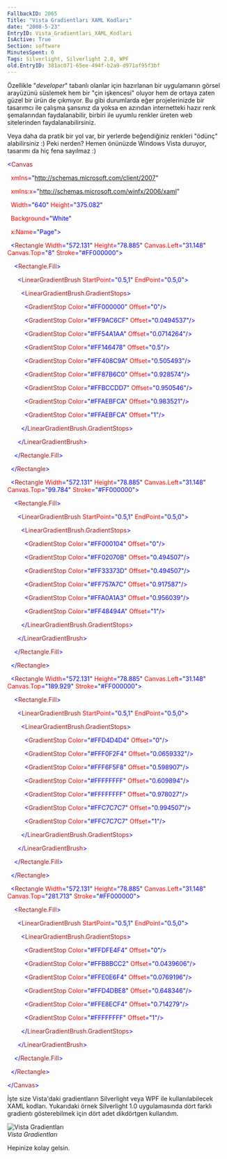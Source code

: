 ```yaml
---
FallbackID: 2065
Title: "Vista Gradientları XAML Kodları"
date: "2008-5-23"
EntryID: Vista_Gradientlari_XAML_Kodlari
IsActive: True
Section: software
MinutesSpent: 0
Tags: Silverlight, Silverlight 2.0, WPF
old.EntryID: 381ac071-65ee-494f-b2a9-d971af95f3bf
---
```

Özellikle "*developer*" tabanlı olanlar için hazırlanan bir uygulamanın
görsel arayüzünü süslemek hem bir "çin işkencesi" oluyor hem de ortaya
zaten güzel bir ürün de çıkmıyor. Bu gibi durumlarda eğer projelerinizde
bir tasarımcı ile çalışma şansınız da yoksa en azından internetteki
hazır renk şemalarından faydalanabilir, birbiri ile uyumlu renkler
üreten web sitelerinden faydalanabilirsiniz.

Veya daha da pratik bir yol var, bir yerlerde beğendiğiniz renkleri
"ödünç" alabilirsiniz :) Peki nerden? Hemen önünüzde Windows Vista
duruyor, tasarımı da hiç fena sayılmaz :)

<span style="color: blue;">\<</span><span
style="color: #a31515;">Canvas</span>

<span style="color: blue;">  </span><span
style="color: red;">xmlns</span><span
style="color: blue;">=</span>"<span
style="color: blue;">http://schemas.microsoft.com/client/2007</span>"

<span style="color: blue;">  </span><span
style="color: red;">xmlns:x</span><span
style="color: blue;">=</span>"<span
style="color: blue;">http://schemas.microsoft.com/winfx/2006/xaml</span>"

<span style="color: blue;">  </span><span
style="color: red;">Width</span><span
style="color: blue;">=</span>"<span
style="color: blue;">640</span>"<span style="color: blue;"> </span><span
style="color: red;">Height</span><span
style="color: blue;">=</span>"<span style="color: blue;">375.082</span>"

<span style="color: blue;">  </span><span
style="color: red;">Background</span><span
style="color: blue;">=</span>"<span style="color: blue;">White</span>"

<span style="color: blue;">  </span><span
style="color: red;">x:Name</span><span
style="color: blue;">=</span>"<span
style="color: blue;">Page</span>"<span style="color: blue;">\></span>

<span style="color: blue;">  \<</span><span
style="color: #a31515;">Rectangle</span><span style="color: blue;">
</span><span style="color: red;">Width</span><span
style="color: blue;">=</span>"<span
style="color: blue;">572.131</span>"<span style="color: blue;">
</span><span style="color: red;">Height</span><span
style="color: blue;">=</span>"<span
style="color: blue;">78.885</span>"<span style="color: blue;">
</span><span style="color: red;">Canvas.Left</span><span
style="color: blue;">=</span>"<span
style="color: blue;">31.148</span>"<span style="color: blue;">
</span><span style="color: red;">Canvas.Top</span><span
style="color: blue;">=</span>"<span style="color: blue;">8</span>"<span
style="color: blue;"> </span><span
style="color: red;">Stroke</span><span
style="color: blue;">=</span>"<span
style="color: blue;">\#FF000000</span>"<span
style="color: blue;">\></span>

<span style="color: blue;">    \<</span><span
style="color: #a31515;">Rectangle.Fill</span><span
style="color: blue;">\></span>

<span style="color: blue;">      \<</span><span
style="color: #a31515;">LinearGradientBrush</span><span
style="color: blue;"> </span><span
style="color: red;">StartPoint</span><span
style="color: blue;">=</span>"<span
style="color: blue;">0.5,1</span>"<span style="color: blue;">
</span><span style="color: red;">EndPoint</span><span
style="color: blue;">=</span>"<span
style="color: blue;">0.5,0</span>"<span style="color: blue;">\></span>

<span style="color: blue;">        \<</span><span
style="color: #a31515;">LinearGradientBrush.GradientStops</span><span
style="color: blue;">\></span>

<span style="color: blue;">          \<</span><span
style="color: #a31515;">GradientStop</span><span style="color: blue;">
</span><span style="color: red;">Color</span><span
style="color: blue;">=</span>"<span
style="color: blue;">\#FF000000</span>"<span style="color: blue;">
</span><span style="color: red;">Offset</span><span
style="color: blue;">=</span>"<span style="color: blue;">0</span>"<span
style="color: blue;">/\></span>

<span style="color: blue;">          \<</span><span
style="color: #a31515;">GradientStop</span><span style="color: blue;">
</span><span style="color: red;">Color</span><span
style="color: blue;">=</span>"<span
style="color: blue;">\#FF9AC6CF</span>"<span style="color: blue;">
</span><span style="color: red;">Offset</span><span
style="color: blue;">=</span>"<span
style="color: blue;">0.0494537</span>"<span
style="color: blue;">/\></span>

<span style="color: blue;">          \<</span><span
style="color: #a31515;">GradientStop</span><span style="color: blue;">
</span><span style="color: red;">Color</span><span
style="color: blue;">=</span>"<span
style="color: blue;">\#FF54A1AA</span>"<span style="color: blue;">
</span><span style="color: red;">Offset</span><span
style="color: blue;">=</span>"<span
style="color: blue;">0.0714264</span>"<span
style="color: blue;">/\></span>

<span style="color: blue;">          \<</span><span
style="color: #a31515;">GradientStop</span><span style="color: blue;">
</span><span style="color: red;">Color</span><span
style="color: blue;">=</span>"<span
style="color: blue;">\#FF146478</span>"<span style="color: blue;">
</span><span style="color: red;">Offset</span><span
style="color: blue;">=</span>"<span
style="color: blue;">0.5</span>"<span style="color: blue;">/\></span>

<span style="color: blue;">          \<</span><span
style="color: #a31515;">GradientStop</span><span style="color: blue;">
</span><span style="color: red;">Color</span><span
style="color: blue;">=</span>"<span
style="color: blue;">\#FF408C9A</span>"<span style="color: blue;">
</span><span style="color: red;">Offset</span><span
style="color: blue;">=</span>"<span
style="color: blue;">0.505493</span>"<span
style="color: blue;">/\></span>

<span style="color: blue;">          \<</span><span
style="color: #a31515;">GradientStop</span><span style="color: blue;">
</span><span style="color: red;">Color</span><span
style="color: blue;">=</span>"<span
style="color: blue;">\#FF87B6C0</span>"<span style="color: blue;">
</span><span style="color: red;">Offset</span><span
style="color: blue;">=</span>"<span
style="color: blue;">0.928574</span>"<span
style="color: blue;">/\></span>

<span style="color: blue;">          \<</span><span
style="color: #a31515;">GradientStop</span><span style="color: blue;">
</span><span style="color: red;">Color</span><span
style="color: blue;">=</span>"<span
style="color: blue;">\#FFBCCDD7</span>"<span style="color: blue;">
</span><span style="color: red;">Offset</span><span
style="color: blue;">=</span>"<span
style="color: blue;">0.950546</span>"<span
style="color: blue;">/\></span>

<span style="color: blue;">          \<</span><span
style="color: #a31515;">GradientStop</span><span style="color: blue;">
</span><span style="color: red;">Color</span><span
style="color: blue;">=</span>"<span
style="color: blue;">\#FFAEBFCA</span>"<span style="color: blue;">
</span><span style="color: red;">Offset</span><span
style="color: blue;">=</span>"<span
style="color: blue;">0.983521</span>"<span
style="color: blue;">/\></span>

<span style="color: blue;">          \<</span><span
style="color: #a31515;">GradientStop</span><span style="color: blue;">
</span><span style="color: red;">Color</span><span
style="color: blue;">=</span>"<span
style="color: blue;">\#FFAEBFCA</span>"<span style="color: blue;">
</span><span style="color: red;">Offset</span><span
style="color: blue;">=</span>"<span style="color: blue;">1</span>"<span
style="color: blue;">/\></span>

<span style="color: blue;">        \</</span><span
style="color: #a31515;">LinearGradientBrush.GradientStops</span><span
style="color: blue;">\></span>

<span style="color: blue;">      \</</span><span
style="color: #a31515;">LinearGradientBrush</span><span
style="color: blue;">\></span>

<span style="color: blue;">    \</</span><span
style="color: #a31515;">Rectangle.Fill</span><span
style="color: blue;">\></span>

<span style="color: blue;">  \</</span><span
style="color: #a31515;">Rectangle</span><span
style="color: blue;">\></span>

<span style="color: blue;">  \<</span><span
style="color: #a31515;">Rectangle</span><span style="color: blue;">
</span><span style="color: red;">Width</span><span
style="color: blue;">=</span>"<span
style="color: blue;">572.131</span>"<span style="color: blue;">
</span><span style="color: red;">Height</span><span
style="color: blue;">=</span>"<span
style="color: blue;">78.885</span>"<span style="color: blue;">
</span><span style="color: red;">Canvas.Left</span><span
style="color: blue;">=</span>"<span
style="color: blue;">31.148</span>"<span style="color: blue;">
</span><span style="color: red;">Canvas.Top</span><span
style="color: blue;">=</span>"<span
style="color: blue;">99.784</span>"<span style="color: blue;">
</span><span style="color: red;">Stroke</span><span
style="color: blue;">=</span>"<span
style="color: blue;">\#FF000000</span>"<span
style="color: blue;">\></span>

<span style="color: blue;">    \<</span><span
style="color: #a31515;">Rectangle.Fill</span><span
style="color: blue;">\></span>

<span style="color: blue;">      \<</span><span
style="color: #a31515;">LinearGradientBrush</span><span
style="color: blue;"> </span><span
style="color: red;">StartPoint</span><span
style="color: blue;">=</span>"<span
style="color: blue;">0.5,1</span>"<span style="color: blue;">
</span><span style="color: red;">EndPoint</span><span
style="color: blue;">=</span>"<span
style="color: blue;">0.5,0</span>"<span style="color: blue;">\></span>

<span style="color: blue;">        \<</span><span
style="color: #a31515;">LinearGradientBrush.GradientStops</span><span
style="color: blue;">\></span>

<span style="color: blue;">          \<</span><span
style="color: #a31515;">GradientStop</span><span style="color: blue;">
</span><span style="color: red;">Color</span><span
style="color: blue;">=</span>"<span
style="color: blue;">\#FF000104</span>"<span style="color: blue;">
</span><span style="color: red;">Offset</span><span
style="color: blue;">=</span>"<span style="color: blue;">0</span>"<span
style="color: blue;">/\></span>

<span style="color: blue;">          \<</span><span
style="color: #a31515;">GradientStop</span><span style="color: blue;">
</span><span style="color: red;">Color</span><span
style="color: blue;">=</span>"<span
style="color: blue;">\#FF02070B</span>"<span style="color: blue;">
</span><span style="color: red;">Offset</span><span
style="color: blue;">=</span>"<span
style="color: blue;">0.494507</span>"<span
style="color: blue;">/\></span>

<span style="color: blue;">          \<</span><span
style="color: #a31515;">GradientStop</span><span style="color: blue;">
</span><span style="color: red;">Color</span><span
style="color: blue;">=</span>"<span
style="color: blue;">\#FF33373D</span>"<span style="color: blue;">
</span><span style="color: red;">Offset</span><span
style="color: blue;">=</span>"<span
style="color: blue;">0.494507</span>"<span
style="color: blue;">/\></span>

<span style="color: blue;">          \<</span><span
style="color: #a31515;">GradientStop</span><span style="color: blue;">
</span><span style="color: red;">Color</span><span
style="color: blue;">=</span>"<span
style="color: blue;">\#FF757A7C</span>"<span style="color: blue;">
</span><span style="color: red;">Offset</span><span
style="color: blue;">=</span>"<span
style="color: blue;">0.917587</span>"<span
style="color: blue;">/\></span>

<span style="color: blue;">          \<</span><span
style="color: #a31515;">GradientStop</span><span style="color: blue;">
</span><span style="color: red;">Color</span><span
style="color: blue;">=</span>"<span
style="color: blue;">\#FFA0A1A3</span>"<span style="color: blue;">
</span><span style="color: red;">Offset</span><span
style="color: blue;">=</span>"<span
style="color: blue;">0.956039</span>"<span
style="color: blue;">/\></span>

<span style="color: blue;">          \<</span><span
style="color: #a31515;">GradientStop</span><span style="color: blue;">
</span><span style="color: red;">Color</span><span
style="color: blue;">=</span>"<span
style="color: blue;">\#FF48494A</span>"<span style="color: blue;">
</span><span style="color: red;">Offset</span><span
style="color: blue;">=</span>"<span style="color: blue;">1</span>"<span
style="color: blue;">/\></span>

<span style="color: blue;">        \</</span><span
style="color: #a31515;">LinearGradientBrush.GradientStops</span><span
style="color: blue;">\></span>

<span style="color: blue;">      \</</span><span
style="color: #a31515;">LinearGradientBrush</span><span
style="color: blue;">\></span>

<span style="color: blue;">    \</</span><span
style="color: #a31515;">Rectangle.Fill</span><span
style="color: blue;">\></span>

<span style="color: blue;">  \</</span><span
style="color: #a31515;">Rectangle</span><span
style="color: blue;">\></span>

<span style="color: blue;">  \<</span><span
style="color: #a31515;">Rectangle</span><span style="color: blue;">
</span><span style="color: red;">Width</span><span
style="color: blue;">=</span>"<span
style="color: blue;">572.131</span>"<span style="color: blue;">
</span><span style="color: red;">Height</span><span
style="color: blue;">=</span>"<span
style="color: blue;">78.885</span>"<span style="color: blue;">
</span><span style="color: red;">Canvas.Left</span><span
style="color: blue;">=</span>"<span
style="color: blue;">31.148</span>"<span style="color: blue;">
</span><span style="color: red;">Canvas.Top</span><span
style="color: blue;">=</span>"<span
style="color: blue;">189.929</span>"<span style="color: blue;">
</span><span style="color: red;">Stroke</span><span
style="color: blue;">=</span>"<span
style="color: blue;">\#FF000000</span>"<span
style="color: blue;">\></span>

<span style="color: blue;">    \<</span><span
style="color: #a31515;">Rectangle.Fill</span><span
style="color: blue;">\></span>

<span style="color: blue;">      \<</span><span
style="color: #a31515;">LinearGradientBrush</span><span
style="color: blue;"> </span><span
style="color: red;">StartPoint</span><span
style="color: blue;">=</span>"<span
style="color: blue;">0.5,1</span>"<span style="color: blue;">
</span><span style="color: red;">EndPoint</span><span
style="color: blue;">=</span>"<span
style="color: blue;">0.5,0</span>"<span style="color: blue;">\></span>

<span style="color: blue;">        \<</span><span
style="color: #a31515;">LinearGradientBrush.GradientStops</span><span
style="color: blue;">\></span>

<span style="color: blue;">          \<</span><span
style="color: #a31515;">GradientStop</span><span style="color: blue;">
</span><span style="color: red;">Color</span><span
style="color: blue;">=</span>"<span
style="color: blue;">\#FFD4D4D4</span>"<span style="color: blue;">
</span><span style="color: red;">Offset</span><span
style="color: blue;">=</span>"<span style="color: blue;">0</span>"<span
style="color: blue;">/\></span>

<span style="color: blue;">          \<</span><span
style="color: #a31515;">GradientStop</span><span style="color: blue;">
</span><span style="color: red;">Color</span><span
style="color: blue;">=</span>"<span
style="color: blue;">\#FFF0F2F4</span>"<span style="color: blue;">
</span><span style="color: red;">Offset</span><span
style="color: blue;">=</span>"<span
style="color: blue;">0.0659332</span>"<span
style="color: blue;">/\></span>

<span style="color: blue;">          \<</span><span
style="color: #a31515;">GradientStop</span><span style="color: blue;">
</span><span style="color: red;">Color</span><span
style="color: blue;">=</span>"<span
style="color: blue;">\#FFF6F5F8</span>"<span style="color: blue;">
</span><span style="color: red;">Offset</span><span
style="color: blue;">=</span>"<span
style="color: blue;">0.598907</span>"<span
style="color: blue;">/\></span>

<span style="color: blue;">          \<</span><span
style="color: #a31515;">GradientStop</span><span style="color: blue;">
</span><span style="color: red;">Color</span><span
style="color: blue;">=</span>"<span
style="color: blue;">\#FFFFFFFF</span>"<span style="color: blue;">
</span><span style="color: red;">Offset</span><span
style="color: blue;">=</span>"<span
style="color: blue;">0.609894</span>"<span
style="color: blue;">/\></span>

<span style="color: blue;">          \<</span><span
style="color: #a31515;">GradientStop</span><span style="color: blue;">
</span><span style="color: red;">Color</span><span
style="color: blue;">=</span>"<span
style="color: blue;">\#FFFFFFFF</span>"<span style="color: blue;">
</span><span style="color: red;">Offset</span><span
style="color: blue;">=</span>"<span
style="color: blue;">0.978027</span>"<span
style="color: blue;">/\></span>

<span style="color: blue;">          \<</span><span
style="color: #a31515;">GradientStop</span><span style="color: blue;">
</span><span style="color: red;">Color</span><span
style="color: blue;">=</span>"<span
style="color: blue;">\#FFC7C7C7</span>"<span style="color: blue;">
</span><span style="color: red;">Offset</span><span
style="color: blue;">=</span>"<span
style="color: blue;">0.994507</span>"<span
style="color: blue;">/\></span>

<span style="color: blue;">          \<</span><span
style="color: #a31515;">GradientStop</span><span style="color: blue;">
</span><span style="color: red;">Color</span><span
style="color: blue;">=</span>"<span
style="color: blue;">\#FFC7C7C7</span>"<span style="color: blue;">
</span><span style="color: red;">Offset</span><span
style="color: blue;">=</span>"<span style="color: blue;">1</span>"<span
style="color: blue;">/\></span>

<span style="color: blue;">        \</</span><span
style="color: #a31515;">LinearGradientBrush.GradientStops</span><span
style="color: blue;">\></span>

<span style="color: blue;">      \</</span><span
style="color: #a31515;">LinearGradientBrush</span><span
style="color: blue;">\></span>

<span style="color: blue;">    \</</span><span
style="color: #a31515;">Rectangle.Fill</span><span
style="color: blue;">\></span>

<span style="color: blue;">  \</</span><span
style="color: #a31515;">Rectangle</span><span
style="color: blue;">\></span>

<span style="color: blue;">  \<</span><span
style="color: #a31515;">Rectangle</span><span style="color: blue;">
</span><span style="color: red;">Width</span><span
style="color: blue;">=</span>"<span
style="color: blue;">572.131</span>"<span style="color: blue;">
</span><span style="color: red;">Height</span><span
style="color: blue;">=</span>"<span
style="color: blue;">78.885</span>"<span style="color: blue;">
</span><span style="color: red;">Canvas.Left</span><span
style="color: blue;">=</span>"<span
style="color: blue;">31.148</span>"<span style="color: blue;">
</span><span style="color: red;">Canvas.Top</span><span
style="color: blue;">=</span>"<span
style="color: blue;">281.713</span>"<span style="color: blue;">
</span><span style="color: red;">Stroke</span><span
style="color: blue;">=</span>"<span
style="color: blue;">\#FF000000</span>"<span
style="color: blue;">\></span>

<span style="color: blue;">    \<</span><span
style="color: #a31515;">Rectangle.Fill</span><span
style="color: blue;">\></span>

<span style="color: blue;">      \<</span><span
style="color: #a31515;">LinearGradientBrush</span><span
style="color: blue;"> </span><span
style="color: red;">StartPoint</span><span
style="color: blue;">=</span>"<span
style="color: blue;">0.5,1</span>"<span style="color: blue;">
</span><span style="color: red;">EndPoint</span><span
style="color: blue;">=</span>"<span
style="color: blue;">0.5,0</span>"<span style="color: blue;">\></span>

<span style="color: blue;">        \<</span><span
style="color: #a31515;">LinearGradientBrush.GradientStops</span><span
style="color: blue;">\></span>

<span style="color: blue;">          \<</span><span
style="color: #a31515;">GradientStop</span><span style="color: blue;">
</span><span style="color: red;">Color</span><span
style="color: blue;">=</span>"<span
style="color: blue;">\#FFDFE4F4</span>"<span style="color: blue;">
</span><span style="color: red;">Offset</span><span
style="color: blue;">=</span>"<span style="color: blue;">0</span>"<span
style="color: blue;">/\></span>

<span style="color: blue;">          \<</span><span
style="color: #a31515;">GradientStop</span><span style="color: blue;">
</span><span style="color: red;">Color</span><span
style="color: blue;">=</span>"<span
style="color: blue;">\#FFB8BCC2</span>"<span style="color: blue;">
</span><span style="color: red;">Offset</span><span
style="color: blue;">=</span>"<span
style="color: blue;">0.0439606</span>"<span
style="color: blue;">/\></span>

<span style="color: blue;">          \<</span><span
style="color: #a31515;">GradientStop</span><span style="color: blue;">
</span><span style="color: red;">Color</span><span
style="color: blue;">=</span>"<span
style="color: blue;">\#FFE0E6F4</span>"<span style="color: blue;">
</span><span style="color: red;">Offset</span><span
style="color: blue;">=</span>"<span
style="color: blue;">0.0769196</span>"<span
style="color: blue;">/\></span>

<span style="color: blue;">          \<</span><span
style="color: #a31515;">GradientStop</span><span style="color: blue;">
</span><span style="color: red;">Color</span><span
style="color: blue;">=</span>"<span
style="color: blue;">\#FFD4DBE8</span>"<span style="color: blue;">
</span><span style="color: red;">Offset</span><span
style="color: blue;">=</span>"<span
style="color: blue;">0.648346</span>"<span
style="color: blue;">/\></span>

<span style="color: blue;">          \<</span><span
style="color: #a31515;">GradientStop</span><span style="color: blue;">
</span><span style="color: red;">Color</span><span
style="color: blue;">=</span>"<span
style="color: blue;">\#FFE8ECF4</span>"<span style="color: blue;">
</span><span style="color: red;">Offset</span><span
style="color: blue;">=</span>"<span
style="color: blue;">0.714279</span>"<span
style="color: blue;">/\></span>

<span style="color: blue;">          \<</span><span
style="color: #a31515;">GradientStop</span><span style="color: blue;">
</span><span style="color: red;">Color</span><span
style="color: blue;">=</span>"<span
style="color: blue;">\#FFFFFFFF</span>"<span style="color: blue;">
</span><span style="color: red;">Offset</span><span
style="color: blue;">=</span>"<span style="color: blue;">1</span>"<span
style="color: blue;">/\></span>

<span style="color: blue;">        \</</span><span
style="color: #a31515;">LinearGradientBrush.GradientStops</span><span
style="color: blue;">\></span>

<span style="color: blue;">      \</</span><span
style="color: #a31515;">LinearGradientBrush</span><span
style="color: blue;">\></span>

<span style="color: blue;">    \</</span><span
style="color: #a31515;">Rectangle.Fill</span><span
style="color: blue;">\></span>

<span style="color: blue;">  \</</span><span
style="color: #a31515;">Rectangle</span><span
style="color: blue;">\></span>

<span style="color: blue;">\</</span><span
style="color: #a31515;">Canvas</span><span
style="color: blue;">\></span>

İşte size Vista'daki gradientların Silverlight veya WPF ile
kullanılabilecek XAML kodları. Yukarıdaki örnek Silverlight 1.0
uygulamasında dört farklı gradientı gösterebilmek için dört adet
dikdörtgen kullandım.

![Vista
Gradientları](media/Vista_Gradientlari_XAML_Kodlari/23052008_1.png)\
*Vista Gradientları*

Hepinize kolay gelsin.


